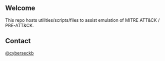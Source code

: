 ## Welcome

This repo hosts utilities/scripts/files to assist emulation of MITRE ATT&CK / PRE-ATT&CK.


## Contact

[@cyberseckb](https://twitter.com/CyberSecKB)
